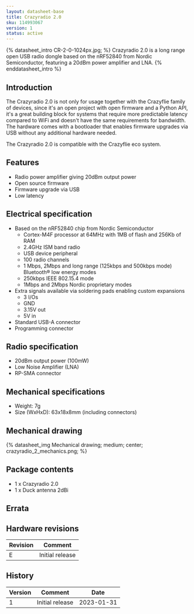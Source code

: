 ```yaml
---
layout: datasheet-base
title: Crazyradio 2.0
sku: 114993067
version: 1
status: active
---
```


{% datasheet_intro CR-2-0-1024px.jpg; %}
Crazyradio 2.0 is a long range open USB radio dongle based on the nRF52840 from Nordic Semiconductor, featuring a
20dBm power amplifier and LNA.
{% enddatasheet_intro %}

## Introduction

The Crazyradio 2.0 is not only for usage together with the Crazyflie family of devices, since
it's an open project with open firmware and a Python API, it's a great
building block for systems that require more predictable latency compared to WiFi and doesn't have the same
requirements for bandwidth. The hardware comes with a
bootloader that enables firmware upgrades via USB without any additional hardware needed.

The Crazyradio 2.0 is compatible with the Crazyflie eco system.

## Features

* Radio power amplifier giving 20dBm output power
* Open source firmware
* Firmware upgrade via USB
* Low latency

## Electrical specification

* Based on the nRF52840 chip from Nordic Semiconductor
  * Cortex-M4F processor at 64MHz with 1MB of flash and 256Kb of RAM
  * 2.4GHz ISM band radio
  * USB device peripheral
  * 100 radio channels
  * 1 Mbps, 2Mbps and long range (125kbps and 500kbps mode) Bluetooth® low energy modes
  * 250kbps IEEE 802.15.4 mode
  * 1Mbps and 2Mbps Nordic proprietary modes
* Extra signals available via soldering pads enabling custom expansions
  * 3 I/Os
  * GND
  * 3.15V out
  * 5V in
* Standard USB-A connector
* Programming connector

## Radio specification

* 20dBm output power (100mW)
* Low Noise Amplifier (LNA)
* RP-SMA connector

## Mechanical specifications

* Weight: 7g
* Size (WxHxD): 63x18x8mm (including connectors)

## Mechanical drawing

{% datasheet_img Mechanical drawing; medium; center; crazyradio_2_mechanics.png; %}

## Package contents

* 1 x Crazyradio 2.0
* 1 x Duck antenna 2dBi

## Errata

## Hardware revisions

| Revision | Comment         |
| -------- | --------------- |
| E        | Initial release |

## History

| Version | Comment         | Date       |
| ------- | --------------- | ---------- |
| 1       | Initial release | 2023-01-31 |
